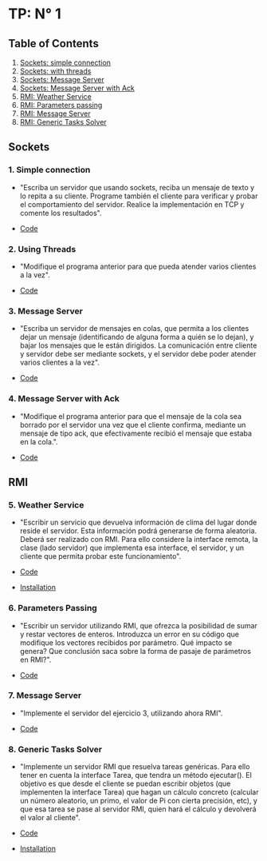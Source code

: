 # TP: N° 1

## Table of Contents
1. [Sockets: simple connection](#1-simple-connection)
2. [Sockets: with threads](#2-using-threads)
3. [Sockets: Message Server](#3-message-server)
4. [Sockets: Message Server with Ack](#4-message-server-with-ack)
5. [RMI: Weather Service](#5-weather-service)
6. [RMI: Parameters passing](#6-parameters-passing)
7. [RMI: Message Server](#7-message-server)
8. [RMI: Generic Tasks Solver](#8-generic-tasks-solver)

## Sockets
### 1. Simple connection
- "Escriba un servidor que usando sockets, reciba un mensaje de texto y lo repita a su cliente. Programe también el cliente para verificar y probar el comportamiento del servidor. Realice la implementación en TCP y comente los resultados".

- [Code](Ex01)

### 2. Using Threads

- "Modifique el programa anterior para que pueda atender varios clientes a la vez".

- [Code](Ex02)

### 3. Message Server

- "Escriba un servidor de mensajes en colas, que permita a los clientes dejar un mensaje (identificando de alguna forma a quién se lo dejan), y bajar los mensajes que le están dirigidos. La comunicación entre cliente y servidor debe ser mediante sockets, y el servidor debe poder atender varios clientes a la vez".

- [Code](Ex03)

### 4. Message Server with Ack

- "Modifique el programa anterior para que el mensaje de la cola sea borrado por el servidor una vez que el cliente confirma, mediante un mensaje de tipo ack, que efectivamente recibió el mensaje que estaba en la cola.".

- [Code](Ex04)

## RMI

### 5. Weather Service

- "Escribir un servicio que devuelva información de clima del lugar donde reside el servidor. Esta información podrá generarse de forma aleatoria. Deberá ser realizado con RMI. Para ello considere la interface remota, la clase (lado servidor) que implementa esa interface, el servidor, y un cliente que permita probar este funcionamiento".

- [Code](Ex05)

- [Installation](Ex05/README.md)



### 6. Parameters Passing

- "Escribir un servidor utilizando RMI, que ofrezca la posibilidad de sumar y restar vectores de enteros. Introduzca un error en su código que modifique los vectores  recibidos por parámetro. Qué impacto se genera? Que conclusión saca sobre la forma de pasaje de parámetros en RMI?".

- [Code](Ex06)


### 7. Message Server

- "Implemente el servidor del ejercicio 3, utilizando ahora RMI".

- [Code](Ex07)

### 8. Generic Tasks Solver

- "Implemente un servidor RMI que resuelva tareas genéricas. Para ello tener en cuenta la interface Tarea, 	que tendra un método ejecutar(). El objetivo es que desde el cliente se puedan escribir objetos (que implementen la interface Tarea) que hagan un cálculo concreto (calcular un número aleatorio, un primo, el valor de Pi con cierta precisión, etc), y que esa tarea se pase al servidor RMI, quien hará el cálculo y devolverá el valor al cliente".

- [Code](Ex08)

- [Installation](Ex08/README.md)

